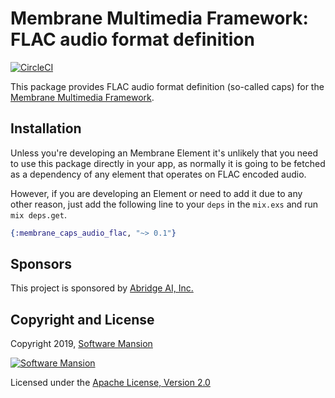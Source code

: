 # Membrane Multimedia Framework: FLAC audio format definition

[![CircleCI](https://circleci.com/gh/membraneframework/membrane-caps-audio-flac.svg?style=svg)](https://circleci.com/gh/membraneframework/membrane-caps-audio-flac)

This package provides FLAC audio format definition (so-called caps) for the
[Membrane Multimedia Framework](https://membraneframework.org).

## Installation

Unless you're developing an Membrane Element it's unlikely that you need to
use this package directly in your app, as normally it is going to be fetched as
a dependency of any element that operates on FLAC encoded audio.

However, if you are developing an Element or need to add it due to any other
reason, just add the following line to your `deps` in the `mix.exs` and run
`mix deps.get`.

```elixir
{:membrane_caps_audio_flac, "~> 0.1"}
```

## Sponsors

This project is sponsored by [Abridge AI, Inc.](https://abridge.com)

## Copyright and License

Copyright 2019, [Software Mansion](https://swmansion.com/?utm_source=git&utm_medium=readme&utm_campaign=membrane-caps-audio-flac)

[![Software Mansion](https://logo.swmansion.com/logo?color=white&variant=desktop&width=200&tag=membrane-github)](https://swmansion.com/?utm_source=git&utm_medium=readme&utm_campaign=membrane-caps-audio-flac)

Licensed under the [Apache License, Version 2.0](LICENSE)
